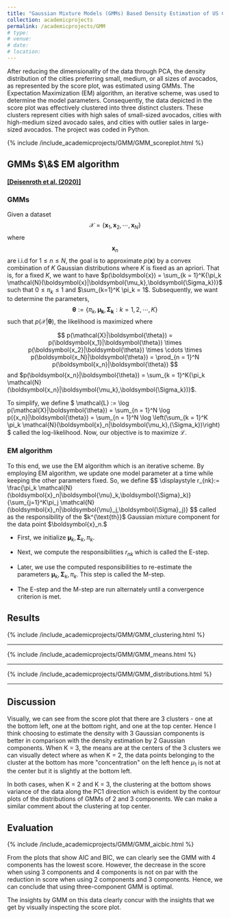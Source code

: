 ```yaml
---
title: "Gaussian Mixture Models (GMMs) Based Density Estimation of US Cities Preferring One Size of Avocados"
collection: academicprojects
permalink: /academicprojects/GMM
# type: 
# venue: 
# date: 
# location: 
---
```

After reducing the dimensionality of the data through PCA, the density distribution of the cities preferring small, medium, or all sizes of avocados, as represented by the score plot, was estimated using GMMs. The Expectation Maximization (EM) algorithm, an iterative scheme, was used to determine the model parameters. Consequently, the data depicted in the score plot was effectively clustered into three distinct clusters. These clusters represent cities with high sales of small-sized avocados, cities with high-medium sized avocado sales, and cities with outlier sales in large-sized avocados. The project was coded in Python.

{% include /include_academicprojects/GMM/GMM_scoreplot.html %}

<h2> GMMs $\&$ EM algorithm </h2>
<h4><a href="https://mml-book.github.io/">[Deisenroth et al. (2020)]</a></h4>
<h3> GMMs </h3>

Given a dataset 
$$
\mathcal{X} =\{\boldsymbol{x}_1,\boldsymbol{x}_2,\cdots,\boldsymbol{x}_N\}
$$ 
where $$\boldsymbol{x}_n$$ are i.i.d for $1 \leq n \leq N$, the goal is to approximate $p(\boldsymbol{x})$ by a convex combination of $K$ Gaussian distributions where $K$ is fixed as an apriori. That is, for a fixed $K$, we want to have $p(\boldsymbol{x}) = \sum_{k = 1}^K{\pi_k \mathcal{N}(\boldsymbol{x}|\boldsymbol{\mu_k},\boldsymbol{\Sigma_k})}$ such that $0 \leq \pi_k \leq 1$ and $\sum_{k=1}^K \pi_k = 1$. Subsequently, we want to determine the parameters, 
$$
\boldsymbol{\theta}:= \{\pi_k,\boldsymbol{\mu_k},\boldsymbol{\Sigma_k}: k = 1,2,\cdots,K \}
$$ 
such that $p(\mathcal{X}|\boldsymbol{\theta})$, the likelihood is maximized where

$$
p(\mathcal{X}|\boldsymbol{\theta}) = p(\boldsymbol{x_1}|\boldsymbol{\theta}) \times p(\boldsymbol{x_2}|\boldsymbol{\theta}) \times \cdots \times p(\boldsymbol{x_N}|\boldsymbol{\theta}) = \prod_{n = 1}^N p(\boldsymbol{x_n}|\boldsymbol{\theta})
$$
and $p(\boldsymbol{x_n}|\boldsymbol{\theta}) = \sum_{k = 1}^K{\pi_k \mathcal{N}(\boldsymbol{x_n}|\boldsymbol{\mu_k},\boldsymbol{\Sigma_k})}$. 

To simplify, we define 
$
\mathcal{L} := \log p(\mathcal{X}|\boldsymbol{\theta}) = \sum_{n = 1}^N \log p(\{x_n}|\boldsymbol{\theta}) 
=  \sum_{n = 1}^N \log \left(\sum_{k = 1}^K \pi_k \mathcal{N}(\boldsymbol{x}_n|\boldsymbol{\mu_k},\{\Sigma_k})\right)
$
called the log-likelihood. Now, our objective is to maximize $\mathcal{L}$. 

<h3> EM algorithm </h3>
To this end, we use the EM algorithm which is an iterative scheme. By employing EM algorithm, we update one model parameter at a time while keeping the other parameters fixed. So, we define  
$$
\displaystyle r_{nk}:= \frac{\pi_k \mathcal{N}(\boldsymbol{x}_n|\boldsymbol{\mu}_k,\boldsymbol{\Sigma}_k)}{\sum_{j=1}^K\pi_j \mathcal{N}(\boldsymbol{x}_n|\boldsymbol{\mu}_j,\boldsymbol{\Sigma}_j)}
$$ 
called as the responsibility of the $k^{\text{th}}$ Gaussian mixture component for the data point 
$\boldsymbol{x}_n.$ 

* First, we initialize $\boldsymbol{\mu}_k, \boldsymbol{\Sigma}_k, \pi_k$. 

* Next, we compute the responsibilities $r_{nk}$ which is called the E-step. 

* Later, we use the computed responsibilities to re-estimate the parameters  $\boldsymbol{\mu}_k, \boldsymbol{\Sigma}_k, \pi_k$. This step is called the M-step. 

* The E-step and the M-step are run alternately until a convergence criterion is met.

<h2> Results </h2>

{% include /include_academicprojects/GMM/GMM_clustering.html %}
<hr>
{% include /include_academicprojects/GMM/GMM_means.html %}
<hr>
{% include /include_academicprojects/GMM/GMM_distributions.html %}
<hr>

<h2> Discussion </h2>

Visually, we can see from the score plot that there are 3 clusters - one at the bottom left, one at the bottom right, and one at the top center. Hence I think choosing to estimate the density with 3 Gaussian components is better in comparison with the density estimation by 2 Gaussian components. When K = 3, the means are at the centers of the 3 clusters we can visually detect where as when K = 2, the data points belonging to the cluster at the bottom has more "concentration" on the left hence $\mu_1$ is not at the center but it is slightly at the bottom left.

In both cases, when K = 2 and K = 3, the clustering at the bottom shows variance of the data along the PC1 direction which is evident by the contour plots of the distributions of GMMs of 2 and 3 components. We can make a similar comment about the clustering at top center.

<h2> Evaluation </h2>

{% include /include_academicprojects/GMM/GMM_aicbic.html %}

From the plots that show AIC and BIC, we can clearly see the GMM with 4 components has the lowest score. However, the decrease in the score when using 3 components and 4 components is not on par with the reduction in score when using 2 components and 3 components. Hence, we can conclude that using three-component GMM is optimal.

The insights by GMM on this data clearly concur with the insights that we get by visually inspecting the score plot.
